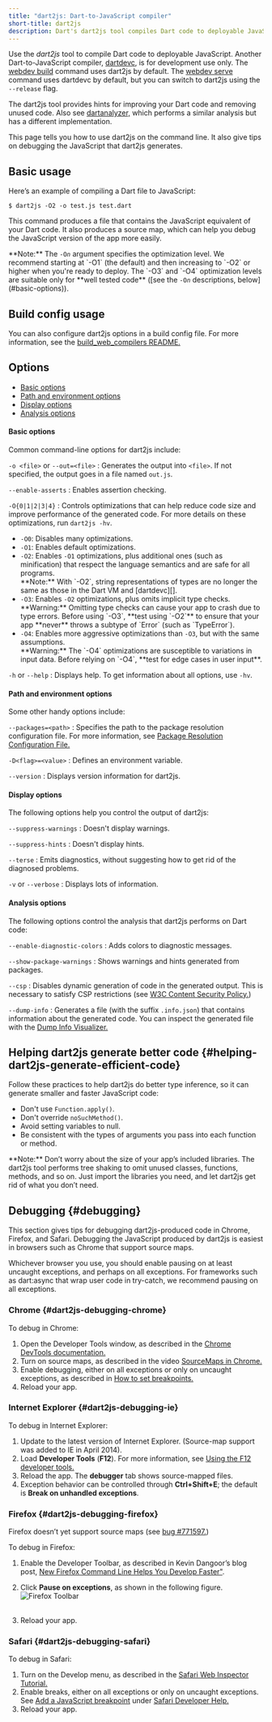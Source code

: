 ```yaml
---
title: "dart2js: Dart-to-JavaScript compiler"
short-title: dart2js
description: Dart's dart2js tool compiles Dart code to deployable JavaScript.
---
```


Use the _dart2js_ tool to compile Dart code to deployable JavaScript.
Another Dart-to-JavaScript compiler, [dartdevc][], is for development use only.
The [webdev build][] command uses dart2js by default.
The [webdev serve][] command uses dartdevc by default, but you can switch
to dart2js using the `--release` flag.

The dart2js tool provides hints for improving your Dart code and removing
unused code.
Also see [dartanalyzer,](https://github.com/dart-lang/sdk/tree/master/pkg/analyzer_cli#dartanalyzer)
which performs a similar analysis but has a different implementation.

This page tells you how to use dart2js on the command line. It also give tips
on debugging the JavaScript that dart2js generates.

## Basic usage

Here’s an example of compiling a Dart file to JavaScript:

```terminal
$ dart2js -O2 -o test.js test.dart
```

This command produces a file that contains the JavaScript equivalent of your
Dart code. It also produces a source map, which can help you debug the
JavaScript version of the app more easily.

<aside class="alert alert-info" markdown="1">
  **Note:**
  The <code>-O<em>n</em></code> argument specifies the optimization level.
  We recommend starting at `-O1` (the default) and then increasing to `-O2` or
  higher when you're ready to deploy.
  The `-O3` and `-O4` optimization levels are suitable only for
  **well tested code** ([see the <code>-O<em>n</em></code> descriptions,
  below](#basic-options)).
</aside>


## Build config usage

You can also configure dart2js options in a build config file.
For more information, see the [build_web_compilers README.][build_web_compilers]

## Options

* [Basic options](#basic-options)
* [Path and environment options](#path-and-environment-options)
* [Display options](#display-options)
* [Analysis options](#analysis-options)

#### Basic options

Common command-line options for dart2js include:

`-o <file>` or `--out=<file>`
: Generates the output into `<file>`. If not specified,
  the output goes in a file named `out.js`.

`--enable-asserts`
: Enables assertion checking.

`-O{0|1|2|3|4}`
: Controls optimizations that can help reduce code size and
  improve performance of the generated code.
  For more details on these optimizations, run `dart2js -hv`.

  * `-O0`: Disables many optimizations.
  * `-O1`: Enables default optimizations.
  * `-O2`: Enables `-O1` optimizations, plus additional ones
    (such as minification) that respect the language semantics and
    are safe for all programs.
    <aside class="alert alert-info" markdown="1">
      **Note:**
      With `-O2`, string representations of types are no longer the same as
      those in the Dart VM and [dartdevc][].
    </aside>
  * `-O3`: Enables `-O2` optimizations, plus omits implicit type checks.
    <aside class="alert alert-warning" markdown="1">
      **Warning:**
      Omitting type checks can cause your app to crash due to type errors.
      Before using `-O3`, **test using `-O2`** to ensure that your app
      **never** throws a subtype of `Error` (such as `TypeError`).
    </aside>
  * `-O4`: Enables more aggressive optimizations than `-O3`,
    but with the same assumptions.
    <aside class="alert alert-warning" markdown="1">
      **Warning:**
      The `-O4` optimizations are susceptible to variations in input data.
      Before relying on `-O4`, **test for edge cases in user input**.
    </aside>

`-h` or `--help`
: Displays help. To get information about all options, use `-hv`.


#### Path and environment options

Some other handy options include:

`--packages=<path>`
: Specifies the path to the package resolution configuration file.
  For more information, see
  [Package Resolution Configuration File.](https://github.com/lrhn/dep-pkgspec/blob/master/DEP-pkgspec.md)

`-D<flag>=<value>`
: Defines an environment variable.

`--version`
: Displays version information for dart2js.


#### Display options

The following options help you control the output of dart2js:

`--suppress-warnings`
: Doesn't display warnings.

`--suppress-hints`
: Doesn't display hints.

`--terse`
: Emits diagnostics, without suggesting how to get rid of the diagnosed problems.

`-v` or `--verbose`
: Displays lots of information.


#### Analysis options

The following options control the analysis that dart2js performs on Dart code:

`--enable-diagnostic-colors`
: Adds colors to diagnostic messages.

`--show-package-warnings`
: Shows warnings and hints generated from packages.

`--csp`
: Disables dynamic generation of code in the generated output.
  This is necessary to satisfy CSP restrictions
  (see [W3C Content Security Policy.](http://www.w3.org/TR/CSP/))

`--dump-info`
: Generates a file (with the suffix `.info.json`)
  that contains information about the generated code.
  You can inspect the generated file with the
  [Dump Info Visualizer.](https://github.com/dart-lang/dump-info-visualizer)


## Helping dart2js generate better code {#helping-dart2js-generate-efficient-code}

Follow these practices to help dart2js do better type inference, so it can generate smaller and faster JavaScript code:

* Don't use `Function.apply()`.
* Don't override `noSuchMethod()`.
* Avoid setting variables to null.
* Be consistent with the types of arguments you pass into each function or
  method.

<aside class="alert alert-info" markdown="1">
  **Note:**
  Don’t worry about the size of your app’s included libraries. The dart2js tool
  performs tree shaking to omit unused classes, functions, methods, and so on.
  Just import the libraries you need, and let dart2js get rid of what you don’t
  need.
</aside>


## Debugging {#debugging}

This section gives tips for debugging dart2js-produced code in Chrome, Firefox,
and Safari. Debugging the JavaScript produced by dart2js is easiest in
browsers such as Chrome that support source maps.

Whichever browser you use, you should enable pausing on at least
uncaught exceptions, and perhaps on all exceptions. For frameworks such
as dart:async that wrap user code in try-catch, we
recommend pausing on all exceptions.

### Chrome {#dart2js-debugging-chrome}

To debug in Chrome:

1. Open the Developer Tools window, as described in the
   [Chrome DevTools documentation.](https://developer.chrome.com/devtools/index)
2. Turn on source maps, as described in the video
   [SourceMaps in Chrome.](http://bit.ly/YugIUY)
3. Enable debugging, either on all exceptions or only on uncaught exceptions,
   as described in
   [How to set breakpoints.](https://developers.google.com/web/tools/chrome-devtools/debug/breakpoints/add-breakpoints)
4. Reload your app.

### Internet Explorer {#dart2js-debugging-ie}

To debug in Internet Explorer:

1. Update to the latest version of Internet Explorer. (Source-map support
   was added to IE in April 2014).
2. Load **Developer Tools** (**F12**). For more information, see
   [Using the F12 developer tools.](http://msdn.microsoft.com/library/ie/bg182326(v=vs.85))
3. Reload the app. The **debugger** tab shows source-mapped files.
4. Exception behavior can be controlled through **Ctrl+Shift+E**;
   the default is **Break on unhandled exceptions**.

### Firefox {#dart2js-debugging-firefox}

Firefox doesn’t yet support source maps (see [bug #771597.](https://bugzilla.mozilla.org/show_bug.cgi?id=771597))

To debug in Firefox:

1. Enable the Developer Toolbar, as described in Kevin Dangoor’s blog post,
   <a href="https://hacks.mozilla.org/2012/08/new-firefox-command-line-helps-you-develop-faster/">New Firefox Command Line Helps You Develop
   Faster"</a>.

2. Click <strong>Pause on exceptions</strong>, as shown in the
   following figure.
   <img src="{% asset ff-debug.png @path %}" alt="Firefox Toolbar"><br /><br />
3. Reload your app.


### Safari {#dart2js-debugging-safari}

To debug in Safari:

1. Turn on the Develop menu, as described in the [Safari Web Inspector Tutorial.](https://developer.apple.com/library/content/documentation/NetworkingInternetWeb/Conceptual/Web_Inspector_Tutorial/EnableWebInspector/EnableWebInspector.html)
2. Enable breaks, either on all exceptions or only on uncaught exceptions.
   See [Add a JavaScript breakpoint](https://support.apple.com/en-ca/guide/safari-developer/add-a-javascript-breakpoint-dev5e4caf347/mac) under [Safari Developer Help.](https://support.apple.com/en-ca/guide/safari-developer/welcome/mac)
3. Reload your app.

[build_runner]: /tools/build_runner
[build_web_compilers]: {{site.pub-pkg}}/build_web_compilers
[config]: /tools/build_runner#config
[dartdevc]: /tools/dartdevc
[webdev]: /tools/webdev
[webdev build]: /tools/webdev#build
[webdev serve]: /tools/webdev#serve
